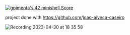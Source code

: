 [![gpimenta's 42 minishell Score](https://badge42.vercel.app/api/v2/cldx0plxj00060fl5yi95cgh9/project/3023733)](https://github.com/JaeSeoKim/badge42)

project done with https://github.com/joao-aiveca-caseiro

![Recording 2023-04-30 at 18 35 58](https://user-images.githubusercontent.com/87911989/235367730-d0cd2e05-b730-4a63-bae2-4c16cfc3d328.gif)
